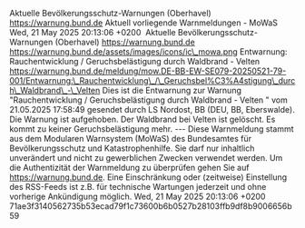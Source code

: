 Aktuelle Bevölkerungsschutz-Warnungen (Oberhavel) https://warnung.bund.de Aktuell vorliegende Warnmeldungen - MoWaS Wed, 21 May 2025 20:13:06 +0200 ![]() Aktuelle Bevölkerungsschutz-Warnungen (Oberhavel) https://warnung.bund.de https://warnung.bund.de/assets/images/icons/ic\_mowa.png Entwarnung: Rauchentwicklung / Geruchsbelästigung durch Waldbrand - Velten https://warnung.bund.de/meldung/mow.DE-BB-EW-SE079-20250521-79-001/Entwarnung:\_Rauchentwicklung\_/\_Geruchsbel%C3%A4stigung\_durch\_Waldbrand\_-\_Velten Dies ist die Entwarnung zur Warnung "Rauchentwicklung / Geruchsbelästigung durch Waldbrand - Velten " vom 21.05.2025 17:58:49 gesendet durch LS Nordost, BB (DEU, BB, Eberswalde). Die Warnung ist aufgehoben. Der Waldbrand bei Velten ist gelöscht. Es kommt zu keiner Geruchsbelästigung mehr. ---
Diese Warnmeldung stammt aus dem Modularen Warnsystem (MoWaS) des Bundesamtes für Bevölkerungsschutz und Katastrophenhilfe.
Sie darf nur inhaltlich unverändert und nicht zu gewerblichen Zwecken verwendet werden.
Um die Authentizität der Warnmeldung zu überprüfen gehen Sie auf https://warnung.bund.de.
Eine Einschränkung oder (zeitweise) Einstellung des RSS-Feeds ist z.B. für technische Wartungen jederzeit und ohne vorherige Ankündigung möglich. Wed, 21 May 2025 20:13:06 +0200 71ae3f3140562735b53ecad79f1c73600b6b0527b28103ffb9df8b9006656b59
